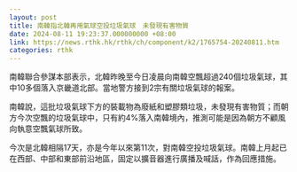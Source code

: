 ```yaml
---
layout: post
title: 南韓指北韓再用氣球空投垃圾氣球　未發現有害物質
date: 2024-08-11 19:23:37.000000000 +08:00
link: https://news.rthk.hk/rthk/ch/component/k2/1765754-20240811.htm
categories: rthk
---
```


南韓聯合參謀本部表示，北韓昨晚至今日凌晨向南韓空飄超過240個垃圾氣球，其中10多個落入京畿道北部。當地警方接到2宗有關垃圾氣球的報案。

南韓說，這批垃圾氣球下方的裝載物為廢紙和塑膠類垃圾，未發現有害物質；而朝方今次空飄的垃圾氣球中，只有約4%落入南韓境內，推測可能是因為朝方不顧風向執意空飄氣球所致。

今次是北韓相隔17天，亦是今年以來第11次，對南韓空投垃圾氣球。南韓上月起已在西部、中部和東部前沿地區，固定以擴音器進行廣播及喊話，作為回應措施。
